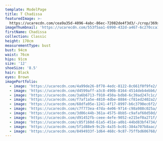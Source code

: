 ```yaml
---
template: ModelPage
title: T Chadissa
featuredImage: >-
  https://ucarecdn.com/cea9a35d-4096-4abc-86ec-72082de4f3d3/-/crop/369x224/0,38/-/preview/
imageThumbnail: 'https://ucarecdn.com/553f5aa1-6990-432d-a467-6c270cca1080/'
firstName: Chadissa
collection: Classic
height: 170cm
measurementType: bust
bust: 94cm
waist: 76cm
hips: 91cm
size: '12'
shoeSize: '8.5'
hair: Black
eyes: Brown
imagePortfolio:
  - image: 'https://ucarecdn.com/4a99de26-8f78-4edc-8122-8c661f0f9fe2/'
  - image: 'https://ucarecdn.com/d4599aff-a3c8-490b-8164-4514deb4ebb6/'
  - image: 'https://ucarecdn.com/3a6b6713-f910-450a-bdb8-6c39ad247c1c/'
  - image: 'https://ucarecdn.com/f7af1a5e-4810-4dbe-8884-cf81ed2402a2/'
  - image: 'https://ucarecdn.com/68dfa95e-1241-4f17-8997-b6c3790ec6f2/'
  - image: 'https://ucarecdn.com/c7f773ea-47da-4e06-9714-c98a988c025a/'
  - image: 'https://ucarecdn.com/3d06c44b-361a-4575-8bb5-c9afaf60d50d/'
  - image: 'https://ucarecdn.com/d91452fb-ceee-4efe-9052-e215ef0a271f/'
  - image: 'https://ucarecdn.com/c85f160d-61a5-451e-a0b1-44bd83bf4734/'
  - image: 'https://ucarecdn.com/5f1d88e9-9c2b-4a35-bc01-384a707b8aac/'
  - image: 'https://ucarecdn.com/8494933f-1d64-468c-9c87-75ffbd606768/'
---
```


